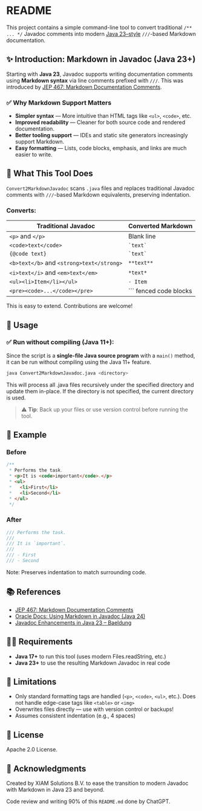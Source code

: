 # README

This project contains a simple command-line tool to convert traditional `/** ... */` Javadoc comments into modern [Java 23–style](https://openjdk.org/jeps/467) `///`-based Markdown documentation.

## ✨ Introduction: Markdown in Javadoc (Java 23+)

Starting with **Java 23**, Javadoc supports writing documentation comments using **Markdown syntax** via line comments prefixed with `///`. This was introduced by [JEP 467: Markdown Documentation Comments](https://openjdk.org/jeps/467).

### ✅ Why Markdown Support Matters

- **Simpler syntax** — More intuitive than HTML tags like `<ul>`, `<code>`, etc.
- **Improved readability** — Cleaner for both source code and rendered documentation.
- **Better tooling support** — IDEs and static site generators increasingly support Markdown.
- **Easy formatting** — Lists, code blocks, emphasis, and links are much easier to write.

## 🔧 What This Tool Does

`Convert2MarkdownJavadoc` scans `.java` files and replaces traditional Javadoc comments with `///`-based Markdown equivalents, preserving indentation.

### Converts:

| Traditional Javadoc                        | Converted Markdown     |
| ------------------------------------------ | ---------------------- |
| `<p>` and `</p>`                           | Blank line             |
| `<code>text</code>`                        | `` `text` ``           |
| `{@code text}`                             | `` `text` ``           |
| `<b>text</b>` and  `<strong>text</strong>` | `**text**`             |
| `<i>text</i>` and  `<em>text</em>`         | ``*text*``             |
| `<ul><li>Item</li></ul>`                   | `- Item`               |
| `<pre><code>...</code></pre>`              | ``` fenced code blocks |

This is easy to extend. Contributions are welcome!

## 🚀 Usage

### ✅ Run without compiling (Java 11+):

Since the script is a **single-file Java source program** with a `main()` method, it can be run without compiling using the Java 11+ feature.

```bash
java Convert2MarkdownJavadoc.java <directory>
```

This will process all .java files recursively under the specified directory and update them in-place. If the directory is not specified, the current directory is used.

> ⚠️ **Tip**: Back up your files or use version control before running the tool.

## 📁 Example

### Before

```java
/**
 * Performs the task.
 * <p>It is <code>important</code>.</p>
 * <ul>
 *   <li>First</li>
 *   <li>Second</li>
 * </ul>
 */
```

### After

```java
/// Performs the task.
///
/// It is `important`.
///
/// - First
/// - Second
```

Note: Preserves indentation to match surrounding code.

## 📚 References

- [JEP 467: Markdown Documentation Comments](https://openjdk.org/jeps/467)
- [Oracle Docs: Using Markdown in Javadoc (Java 24)](https://docs.oracle.com/en/java/javase/24/javadoc/using-markdown-documentation-comments.html)
- [Javadoc Enhancements in Java 23 – Baeldung](https://www.baeldung.com/java-23-new-features#markdown-javadoc)

## 🧑‍💻 Requirements

- **Java 17+** to run this tool (uses modern Files.readString, etc.)
- **Java 23+** to use the resulting Markdown Javadoc in real code

## 📌 Limitations

- Only standard formatting tags are handled (`<p>`, `<code>`, `<ul>`, etc.). Does not handle edge-case tags like `<table>` or `<img>`
- Overwrites files directly — use with version control or backups!
- Assumes consistent indentation (e.g., 4 spaces)

## 🏁 License

Apache 2.0 License.

## 🙌 Acknowledgments

Created by XIAM Solutions B.V. to ease the transition to modern Javadoc with Markdown in Java 23 and beyond.

Code review and writing 90% of this `README.md` done by ChatGPT.
